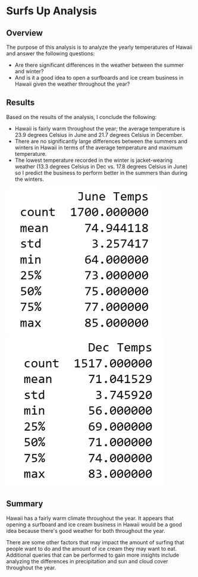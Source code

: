 # Surfs Up Analysis

## Overview

The purpose of this analysis is to analyze the yearly temperatures of Hawaii and answer the following questions:  
* Are there significant differences in the weather between the summer and winter? 
* And is it a good idea to open a surfboards and ice cream business in Hawaii given the weather throughout the year? 

## Results

Based on the results of the analysis, I conclude the following: 
* Hawaii is fairly warm throughout the year; the average temperature is 23.9 degrees Celsius in June and 21.7 degrees Celsius in December. 
* There are no significantly large differences between the summers and winters in Hawaii in terms of the average temperature and maximum temperature.
* The lowest temperature recorded in the winter is jacket-wearing weather (13.3 degrees Celsius in Dec vs. 17.8 degrees Celsius in June) so I predict the business to perform better in the summers than during the winters. 

<img src="https://github.com/teresa-le/Surfs_Up/blob/main/Resources/June%20Temps.PNG">

<img src="https://github.com/teresa-le/Surfs_Up/blob/main/Resources/Dec%20Temps.PNG">

## Summary 

Hawaii has a fairly warm climate throughout the year. It appears that opening a surfboard and ice cream business in Hawaii would be a good idea because there's good weather for both throughout the year. 

There are some other factors that may impact the amount of surfing that people want to do and the amount of ice cream they may want to eat. Additional queries that can be performed to gain more insights include analyzing the differences in precipitation and sun and cloud cover throughout the year. 

